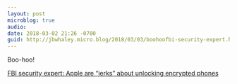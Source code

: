 ```yaml
---
layout: post
microblog: true
audio: 
date: 2018-03-02 21:26 -0700
guid: http://jbwhaley.micro.blog/2018/03/03/boohoofbi-security-expert.html
---
```

Boo-hoo!

[FBI security expert: Apple are “jerks” about unlocking encrypted phones](https://arstechnica.com/tech-policy/2018/01/fbi-security-expert-apple-are-jerks-about-unlocking-encrypted-phones/)
